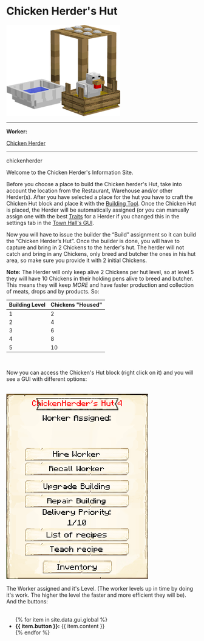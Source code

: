 # Chicken Herder's Hut

<div class="infobox box text-center">
    <img src="../../assets/images/buildings/chickenherder.png" alt="Chicken Herder's Hut" />
    <hr />
    <div class="row section-text text-left">
        <div class="col">
        <p><strong>Worker:</strong></p>
        </div>
        <div class="col">
        <p><a href="../workers/chickenherder">Chicken Herder</a></p>
        </div>
    </div>
    <hr />
    <recipe>chickenherder</recipe>
</div>

Welcome to the Chicken Herder's Information Site.

Before you choose a place to build the Chicken herder's Hut, take into account the location from the Restaurant, Warehouse and/or other Herder(s). After you have selected a place for the hut you have to craft the Chicken Hut block and place it with the [Building Tool](../../source/tutorials/building_tool). Once the Chicken Hut is placed, the Herder will be automatically assigned (or you can manually assign one with the best [Traits](../../source/tutorials/worker_info) for a Herder if you changed this in the settings tab in the [Town Hall's GUI](../../source/buildings/townhall).

Now you will have to issue the builder the “Build” assignment so it can build the “Chicken Herder’s Hut”. Once the builder is done, you will have to capture and bring in 2 Chickens to the herder's hut. The herder will not catch and bring in any Chickens, only breed and butcher the ones in his hut area, so make sure you provide it with 2 initial Chickens.

**Note:** The Herder will only keep alive 2 Chickens per hut level, so at level 5 they will have 10 Chickens in their holding pens alive to breed and butcher. This means they will keep *MORE* and have faster production and collection of meats, drops and by products. So:


| Building Level | Chickens "Housed" |
| ----- | ----- |
| 1 | 2 |
| 2 | 4 |
| 3 | 6 |
| 4 | 8 |
| 5 | 10 |

<br>

Now you can access the Chicken's Hut block (right click on it) and you will see a GUI with different options:

<br>
<div class="row">
  <div class="col-sm-12 col-md">
    <img src="../../assets/images/gui/chickenherder_gui.png" class="img-fluid mx-auto" alt="Herder GUI">
  </div>
  <div class="col-sm-12 col-md">
    <p>The Worker assigned and it's Level. (The worker levels up in time by doing it's work. The higher the level the faster and more efficient they will be). And the buttons:</p>
    <ul><br>
      {% for item in site.data.gui.global %}
        <li><strong>{{ item.button }}:</strong> {{ item.content }}</li>
      {% endfor %}
    </ul>
  </div>
</div>
<br><br>

